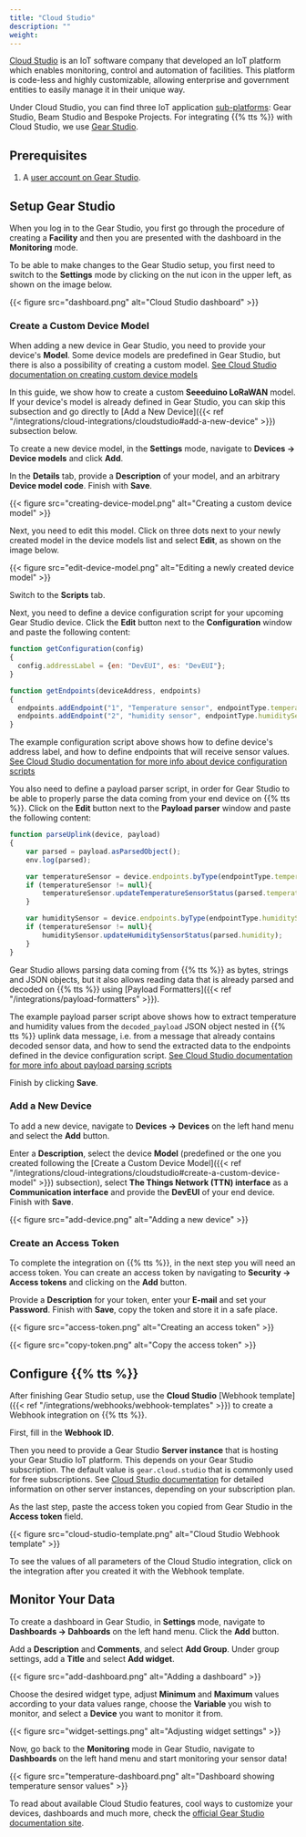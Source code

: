```yaml
---
title: "Cloud Studio"
description: ""
weight:
---
```


[Cloud Studio](https://www.cloud.studio/) is an IoT software company that developed an IoT platform which enables monitoring, control and automation of facilities. This platform is code-less and highly customizable, allowing enterprise and government entities to easily manage it in their unique way.

<!--more-->

Under Cloud Studio, you can find three IoT application [sub-platforms](https://www.cloud.studio/products/): Gear Studio, Beam Studio and Bespoke Projects. For integrating {{% tts %}} with Cloud Studio, we use [Gear Studio](https://www.cloud.studio/gear-studio-iot-application-platform/).

## Prerequisites

1. A [user account on Gear Studio](https://gear.cloud.studio/gear/common/sign-up).

## Setup Gear Studio

When you log in to the Gear Studio, you first go through the procedure of creating a **Facility** and then you are presented with the dashboard in the **Monitoring** mode. 

To be able to make changes to the Gear Studio setup, you first need to switch to the **Settings** mode by clicking on the nut icon in the upper left, as shown on the image below.

{{< figure src="dashboard.png" alt="Cloud Studio dashboard" >}}

### Create a Custom Device Model

When adding a new device in Gear Studio, you need to provide your device's **Model**. Some device models are predefined in Gear Studio, but there is also a possibility of creating a custom model. [See Cloud Studio documentation on creating custom device models](https://wiki.cloud.studio/en/page/36)

In this guide, we show how to create a custom **Seeeduino LoRaWAN** model. If your device's model is already defined in Gear Studio, you can skip this subsection and go directly to [Add a New Device]({{< ref "/integrations/cloud-integrations/cloudstudio#add-a-new-device" >}}) subsection below.

To create a new device model, in the **Settings** mode, navigate to **Devices &#8594; Device models** and click **Add**.

In the **Details** tab, provide a **Description** of your model, and an arbitrary **Device model code**. Finish with **Save**.

{{< figure src="creating-device-model.png" alt="Creating a custom device model" >}}

Next, you need to edit this model. Click on three dots next to your newly created model in the device models list and select **Edit**, as shown on the image below.

{{< figure src="edit-device-model.png" alt="Editing a newly created device model" >}}

Switch to the **Scripts** tab.

Next, you need to define a device configuration script for your upcoming Gear Studio device. Click the **Edit** button next to the **Configuration** window and paste the following content:

```js
function getConfiguration(config)
{
  config.addressLabel = {en: "DevEUI", es: "DevEUI"};
}

function getEndpoints(deviceAddress, endpoints)
{
  endpoints.addEndpoint("1", "Temperature sensor", endpointType.temperatureSensor);
  endpoints.addEndpoint("2", "humidity sensor", endpointType.humiditySensor);
}
```

The example configuration script above shows how to define device's address label, and how to define endpoints that will receive sensor values. [See Cloud Studio documentation for more info about device configuration scripts](https://wiki.cloud.studio/en/page/199)

You also need to define a payload parser script, in order for Gear Studio to be able to properly parse the data coming from your end device on {{% tts %}}. Click on the **Edit** button next to the **Payload parser** window and paste the following content:

```js
function parseUplink(device, payload)
{
    var parsed = payload.asParsedObject();
    env.log(parsed);

    var temperatureSensor = device.endpoints.byType(endpointType.temperatureSensor);
    if (temperatureSensor != null){
        temperatureSensor.updateTemperatureSensorStatus(parsed.temperature);
    }

    var humiditySensor = device.endpoints.byType(endpointType.humiditySensor);
    if (temperatureSensor != null){
        humiditySensor.updateHumiditySensorStatus(parsed.humidity);   
    }
}
```

Gear Studio allows parsing data coming from {{% tts %}} as bytes, strings and JSON objects, but it also allows reading data that is already parsed and decoded on {{% tts %}} using [Payload Formatters]({{< ref "/integrations/payload-formatters" >}}).

The example payload parser script above shows how to extract temperature and humidity values from the `decoded_payload` JSON object nested in {{% tts %}} uplink data message, i.e. from a message that already contains decoded sensor data, and how to send the extracted data to the endpoints defined in the device configuration script. [See Cloud Studio documentation for more info about payload parsing scripts](https://wiki.cloud.studio/en/page/200)

Finish by clicking **Save**.

### Add a New Device

To add a new device, navigate to **Devices &#8594; Devices** on the left hand menu and select the **Add** button.

Enter a **Description**, select the device **Model** (predefined or the one you created following the [Create a Custom Device Model]({{< ref "/integrations/cloud-integrations/cloudstudio#create-a-custom-device-model" >}}) subsection), select **The Things Network (TTN) interface** as a **Communication interface** and provide the **DevEUI** of your end device. Finish with **Save**.

{{< figure src="add-device.png" alt="Adding a new device" >}}

### Create an Access Token

To complete the integration on {{% tts %}}, in the next step you will need an access token. You can create an access token by navigating to **Security &#8594; Access tokens** and clicking on the **Add** button.

Provide a **Description** for your token, enter your **E-mail** and set your **Password**. Finish with **Save**, copy the token and store it in a safe place.

{{< figure src="access-token.png" alt="Creating an access token" >}}

{{< figure src="copy-token.png" alt="Copy the access token" >}}

## Configure {{% tts %}}

After finishing Gear Studio setup, use the **Cloud Studio** [Webhook template]({{< ref "/integrations/webhooks/webhook-templates" >}}) to create a Webhook integration on {{% tts %}}.

First, fill in the **Webhook ID**.

Then you need to provide a Gear Studio **Server instance** that is hosting your Gear Studio IoT platform. This depends on your Gear Studio subscription. The default value is `gear.cloud.studio` that is commonly used for free subscriptions. See [Cloud Studio documentation](https://wiki.cloud.studio/en/page/174) for detailed information on other server instances, depending on your subscription plan.

As the last step, paste the access token you copied from Gear Studio in the **Access token** field.

{{< figure src="cloud-studio-template.png" alt="Cloud Studio Webhook template" >}}

To see the values of all parameters of the Cloud Studio integration, click on the integration after you created it with the Webhook template.

## Monitor Your Data

To create a dashboard in Gear Studio, in **Settings** mode, navigate to **Dashboards &#8594; Dahboards** on the left hand menu. Click the **Add** button. 

Add a **Description** and **Comments**, and select **Add Group**. Under group settings, add a **Title** and select **Add widget**.

{{< figure src="add-dashboard.png" alt="Adding a dashboard" >}}

Choose the desired widget type, adjust **Minimum** and **Maximum** values according to your data values range, choose the **Variable** you wish to monitor, and select a **Device** you want to monitor it from.

{{< figure src="widget-settings.png" alt="Adjusting widget settings" >}}

Now, go back to the **Monitoring** mode in Gear Studio, navigate to **Dashboards** on the left hand menu and start monitoring your sensor data!

{{< figure src="temperature-dashboard.png" alt="Dashboard showing temperature sensor values" >}}

To read about available Cloud Studio features, cool ways to customize your devices, dashboards and much more, check the [official Gear Studio documentation site](https://wiki.cloud.studio/).
